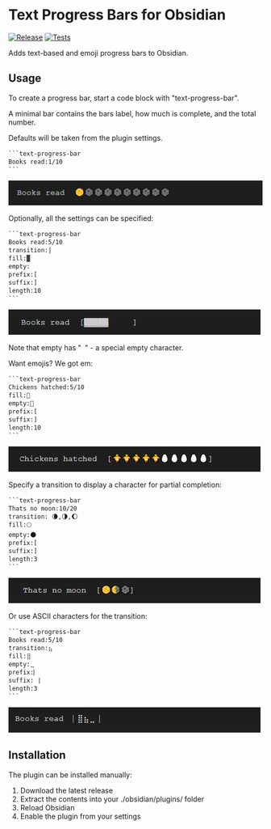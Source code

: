 # Text Progress Bars for Obsidian

[![Release](https://img.shields.io/github/v/release/michaeladams/obsidian-text-progress-bar?display_name=tag)](https://github.com/michaeladams/obsidian-text-progress-bar/releases/latest)
[![Tests](https://github.com/michaeladams/obsidian-text-progress-bar/actions/workflows/test.yml/badge.svg)](https://github.com/michaeladams/obsidian-text-progress-bar/actions/workflows/test.yml)

Adds text-based and emoji progress bars to Obsidian.

## Usage

To create a progress bar, start a code block with "text-progress-bar".

A minimal bar contains the bars label, how much is complete, and the total number.

Defaults will be taken from the plugin settings.

~~~
```text-progress-bar
Books read:1/10
```
~~~

![Default example](images/example-default.jpg)

Optionally, all the settings can be specified:

~~~
```text-progress-bar
Books read:5/10
transition:|
fill:▓
empty: 
prefix:[
suffix:]
length:10
```
~~~

![Default example](images/example-all-settings.jpg)

Note that empty has "` `" - a special empty character.

Want emojis?  We got em:

~~~
```text-progress-bar
Chickens hatched:5/10
fill:🐥
empty:🥚
prefix:[
suffix:]
length:10
```
~~~

![Default example](images/example-emoji.jpg)

Specify a transition to display a character for partial completion:

~~~
```text-progress-bar
Thats no moon:10/20
transition: 🌘,🌗,🌔
fill:🌕
empty:🌑
prefix:[
suffix:]
length:3
```
~~~

![Default example](images/example-transition-emoji.jpg)

Or use ASCII characters for the transition:
~~~
```text-progress-bar
Books read:5/10
transition:⣦
fill:⣿
empty:⣀
prefix:⎸
suffix:⎹
length:3
```
~~~

![Default example](images/example-transition-ascii.jpg)

## Installation

The plugin can be installed manually:

1. Download the latest release
2. Extract the contents into your ./obsidian/plugins/ folder
3. Reload Obsidian
4. Enable the plugin from your settings
